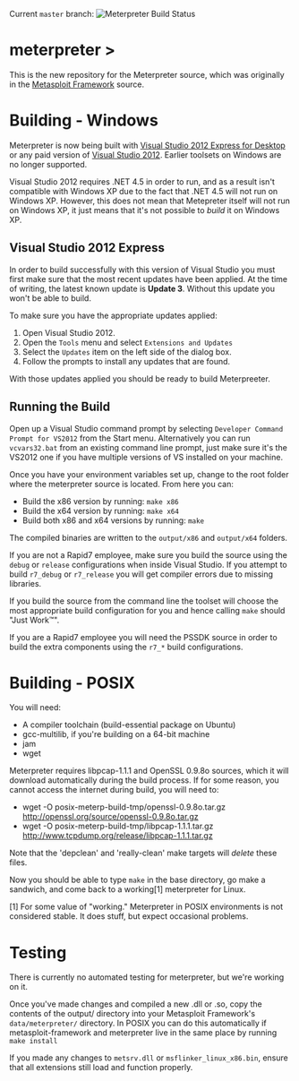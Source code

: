 Current `master` branch: ![Meterpreter Build Status](http://r7jenkins.cloudapp.net/Meterpreter "Meterpreter Build Status")

meterpreter >
=============

This is the new repository for the Meterpreter source, which was originally in the
[Metasploit Framework](https://github.com/rapid7/meterpreter) source.

Building - Windows
==================

Meterpreter is now being built with [Visual Studio 2012 Express for Desktop][vs_express] or any
paid version of [Visual Studio 2012][vs_paid]. Earlier toolsets on Windows are no longer
supported.

Visual Studio 2012 requires .NET 4.5 in order to run, and as a result isn't compatible
with Windows XP due to the fact that .NET 4.5 will not run on Windows XP. However, this
does not mean that Metepreter itself will not run on Windows XP, it just means that it's
not possible to _build_ it on Windows XP.

Visual Studio 2012 Express
--------------------------

In order to build successfully with this version of Visual Studio you must first make sure
that the most recent updates have been applied. At the time of writing, the latest known
update is **Update 3**. Without this update you won't be able to build.

To make sure you have the appropriate updates applied:

1. Open Visual Studio 2012.
1. Open the `Tools` menu and select `Extensions and Updates`
1. Select the `Updates` item on the left side of the dialog box.
1. Follow the prompts to install any updates that are found.

With those updates applied you should be ready to build Meterpreeter.

Running the Build
-----------------

Open up a Visual Studio command prompt by selecting `Developer Command Prompt for VS2012`
from the Start menu. Alternatively you can run `vcvars32.bat` from an existing command
line prompt, just make sure it's the VS2012 one if you have multiple versions of VS
installed on your machine.

Once you have your environment variables set up, change to the root folder where the
meterpreter source is located. From here you can:

* Build the x86 version by running: `make x86`
* Build the x64 version by running: `make x64`
* Build both x86 and x64 versions by running: `make`

The compiled binaries are written to the `output/x86` and `output/x64` folders.

If you are not a Rapid7 employee, make sure you build the source using the `debug` or
`release` configurations when inside Visual Studio. If you attempt to build `r7_debug` or
`r7_release` you will get compiler errors due to missing libraries.

If you build the source from the command line the toolset will choose the most
appropriate build configuration for you and hence calling `make` should "Just Work&trade;".

If you are a Rapid7 employee you will need the PSSDK source in order to build the
extra components using the `r7_*` build configurations.

Building - POSIX
================
You will need:
 - A compiler toolchain (build-essential package on Ubuntu)
 - gcc-multilib, if you're building on a 64-bit machine
 - jam
 - wget

Meterpreter requires libpcap-1.1.1 and OpenSSL 0.9.8o sources, which it
will download automatically during the build process. If for some
reason, you cannot access the internet during build, you will need to:
 - wget -O posix-meterp-build-tmp/openssl-0.9.8o.tar.gz http://openssl.org/source/openssl-0.9.8o.tar.gz
 - wget -O posix-meterp-build-tmp/libpcap-1.1.1.tar.gz http://www.tcpdump.org/release/libpcap-1.1.1.tar.gz

Note that the 'depclean' and 'really-clean' make targets will *delete*
these files.

Now you should be able to type `make` in the base directory, go make a
sandwich, and come back to a working[1] meterpreter for Linux.

[1] For some value of "working."  Meterpreter in POSIX environments is
not considered stable.  It does stuff, but expect occasional problems.


Testing
=======

There is currently no automated testing for meterpreter, but we're working on it.

Once you've made changes and compiled a new .dll or .so, copy the
contents of the output/ directory into your Metasploit Framework's
`data/meterpreter/` directory. In POSIX you can do this automatically if
metasploit-framework and meterpreter live in the same place by running
`make install`

If you made any changes to `metsrv.dll` or `msflinker_linux_x86.bin`, ensure
that all extensions still load and function properly.

  [vs_express]: http://www.microsoft.com/visualstudio/eng/downloads#d-2012-express
  [vs_paid]: http://www.microsoft.com/visualstudio/eng/downloads#d-2012-editions

